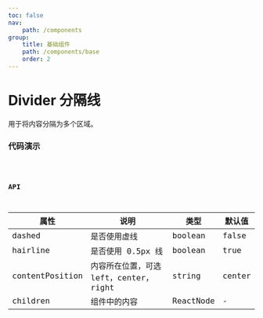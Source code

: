 ```yaml
---
toc: false
nav:
    path: /components
group:
    title: 基础组件
    path: /components/base
    order: 2
---
```


# Divider 分隔线

用于将内容分隔为多个区域。

### 代码演示

<code src="./demo/index.tsx" />

### API

| 属性            | 说明                                   | 类型      | 默认值 |
| --------------- | -------------------------------------- | --------- | ------ |
| dashed          | 是否使用虚线                           | boolean   | false  |
| hairline        | 是否使用 0.5px 线                      | boolean   | true   |
| contentPosition | 内容所在位置，可选 left，center，right | string    | center |
| children        | 组件中的内容                           | ReactNode | -      |

